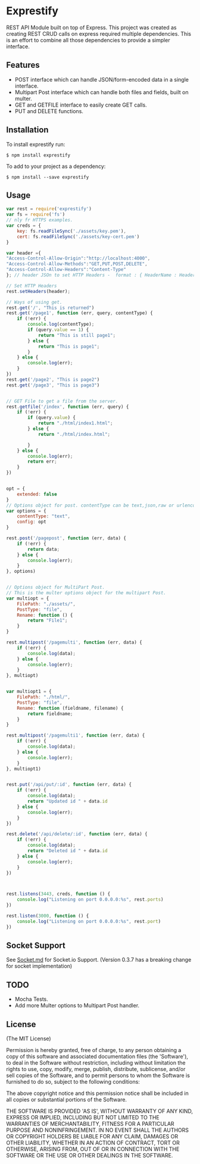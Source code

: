 # Exprestify

  REST API Module built on top of Express. This project was created as creating REST CRUD calls on express required 
  multiple dependencies. This is an effort to combine all those dependencies to provide a simpler interface.
  
## Features

  - POST interface which can handle JSON/form-encoded data in a single interface.
  - Multipart Post interface which can handle both files and fields, built on multer.
  - GET and GETFILE interface to easily create GET calls.
  - PUT and DELETE functions. 

## Installation

To install exprestify run:

    $ npm install exprestify

To add to your project as a dependency:

    $ npm install --save exprestify
 
## Usage

```js
var rest = require('exprestify')
var fs = require('fs')
// nly fr HTTPS examples.
var creds = {
    key: fs.readFileSync('./assets/key.pem'),
    cert: fs.readFileSync('./assets/key-cert.pem')
}

var header ={
"Access-Control-Allow-Origin":"http://localhost:4000",
"Access-Control-Allow-Methods":"GET,PUT,POST,DELETE",
"Access-Control-Allow-Headers":"Content-Type"
}; // header JSOn to set HTTP Headers -  format : { HeaderName : HeaderValue }

// Set HTTP Headers
rest.setHeaders(header);

// Ways of using get.
rest.get('/', "This is returned")
rest.get('/page1', function (err, query, contentType) {
    if (!err) {
        console.log(contentType);
        if (query.value == 1) {
            return "This is still page1";
        } else {
            return "This is page1";
        }
    } else {
        console.log(err);
    }
})
rest.get('/page2', "This is page2")
rest.get('/page3', "This is page3")


// GET File to get a file from the server.
rest.getfile('/index', function (err, query) {
    if (!err) {
        if (query.value) {
            return "./html/index1.html";
        } else {
            return "./html/index.html";

        }
    } else {
        console.log(err);
        return err;
    }
})


opt = {
    extended: false
}
// Options object for post. contentType can be text,json,raw or urlencoded.
var options = {
    contentType: "text",
    config: opt
}

rest.post('/pagepost', function (err, data) {
    if (!err) {
        return data;
    } else {
        console.log(err);
    }
}, options)


// Options object for MultiPart Post.
// This is the multer options object for the multipart Post.
var multiopt = {
    FilePath: "./assets/",
    PostType: "file",
    Rename: function () {
        return "File1";
    }
}

rest.multipost('/pagemulti', function (err, data) {
    if (!err) {
        console.log(data);
    } else {
        console.log(err);
    }
}, multiopt)


var multiopt1 = {
    FilePath: "./html/",
    PostType: "file",
    Rename: function (fieldname, filename) {
        return fieldname;
    }
}

rest.multipost('/pagemulti1', function (err, data) {
    if (!err) {
        console.log(data);
    } else {
        console.log(err);
    }
}, multiopt1)


rest.put('/api/put/:id', function (err, data) {
    if (!err) {
        console.log(data);
        return "Updated id " + data.id
    } else {
        console.log(err);
    }
})

rest.delete('/api/delete/:id', function (err, data) {
    if (!err) {
        console.log(data);
        return "Deleted id " + data.id
    } else {
        console.log(err);
    }
})



rest.listens(3443, creds, function () {
    console.log("Listening on port 0.0.0.0:%s", rest.ports)
})

rest.listen(3000, function () {
    console.log("Listening on port 0.0.0.0:%s", rest.port)
})
```
## Socket Support

See [Socket.md](socket.md) for Socket.io Support. (Version 0.3.7 has a breaking change for socket implementation)


## TODO

 - Mocha Tests.
 - Add more Multer options to Multipart Post handler.

## License

(The MIT License)

Permission is hereby granted, free of charge, to any person obtaining
a copy of this software and associated documentation files (the
'Software'), to deal in the Software without restriction, including
without limitation the rights to use, copy, modify, merge, publish,
distribute, sublicense, and/or sell copies of the Software, and to
permit persons to whom the Software is furnished to do so, subject to
the following conditions:

The above copyright notice and this permission notice shall be
included in all copies or substantial portions of the Software.

THE SOFTWARE IS PROVIDED 'AS IS', WITHOUT WARRANTY OF ANY KIND,
EXPRESS OR IMPLIED, INCLUDING BUT NOT LIMITED TO THE WARRANTIES OF
MERCHANTABILITY, FITNESS FOR A PARTICULAR PURPOSE AND NONINFRINGEMENT.
IN NO EVENT SHALL THE AUTHORS OR COPYRIGHT HOLDERS BE LIABLE FOR ANY
CLAIM, DAMAGES OR OTHER LIABILITY, WHETHER IN AN ACTION OF CONTRACT,
TORT OR OTHERWISE, ARISING FROM, OUT OF OR IN CONNECTION WITH THE
SOFTWARE OR THE USE OR OTHER DEALINGS IN THE SOFTWARE.
